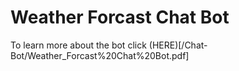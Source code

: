 # Weather Forcast Chat Bot

To learn more about the bot click (HERE)[/Chat-Bot/Weather_Forcast%20Chat%20Bot.pdf]
